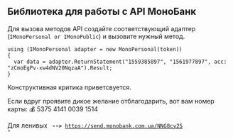 ## Библиотека для работы с API МоноБанк
Для вызова методов API создайте соответствующий адаптер (```IMonoPersonal or IMonoPublic```) и вызовите нужный метод.
```
using (IMonoPersonal adapter = new MonoPersonal(token))
{  
  var data = adapter.ReturnStatement("1559385897", "1561977897", acc: "zCmoEgPv-xw4dNV20NqzaA").Result;    
}
  ```
Конструктивная критика приветсвуется.

Если вдруг проявите дикое желание отблагодарить, вот вам номер карты:
💰 5375 4141 0039 1514

Для ленивых <code> <b>--></b> https://send.monobank.com.ua/NNG8cy25 "</code>
